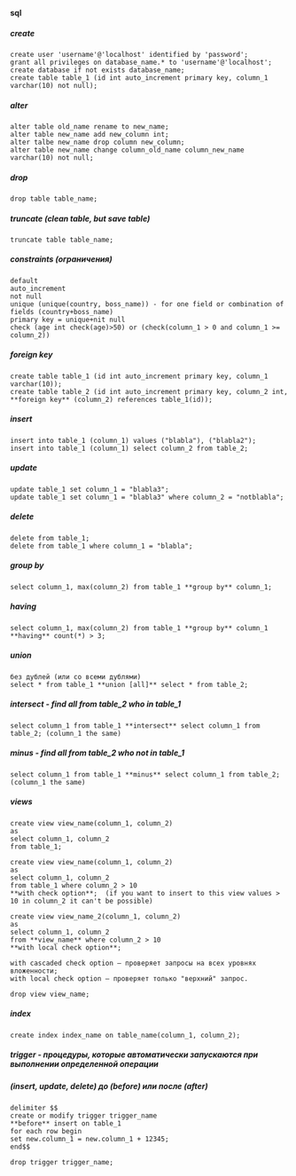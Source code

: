 **sql**
##### create
```
create user 'username'@'localhost' identified by 'password';
grant all privileges on database_name.* to 'username'@'localhost'; 
create database if not exists database_name;
create table table_1 (id int auto_increment primary key, column_1 varchar(10) not null);
```
##### alter
```
alter table old_name rename to new_name;
alter table new_name add new_column int;
alter talbe new_name drop column new_column;
alter table new_name change column_old_name column_new_name varchar(10) not null;
```
##### drop
```
drop table table_name;
```
##### truncate (clean table, but save table)
```
truncate table table_name;
```
##### constraints (ограничения)
```
default
auto_increment
not null
unique (unique(country, boss_name)) - for one field or combination of fields (country+boss_name)
primary key = unique+nit null
check (age int check(age)>50) or (check(column_1 > 0 and column_1 >= column_2))
```
##### foreign key
```
create table table_1 (id int auto_increment primary key, column_1 varchar(10));
create table table_2 (id int auto_increment primary key, column_2 int, **foreign key** (column_2) references table_1(id));
```
##### insert
```
insert into table_1 (column_1) values ("blabla"), ("blabla2");
insert into table_1 (column_1) select column_2 from table_2;
```
##### update
```
update table_1 set column_1 = "blabla3";
update table_1 set column_1 = "blabla3" where column_2 = "notblabla";
```
##### delete
```
delete from table_1;
delete from table_1 where column_1 = "blabla";
```
##### group by
```
select column_1, max(column_2) from table_1 **group by** column_1;
```
##### having
```
select column_1, max(column_2) from table_1 **group by** column_1 **having** count(*) > 3;
```
##### union
```
без дублей (или со всеми дублями)
select * from table_1 **union [all]** select * from table_2;
```
##### intersect - find all from table_2 who in table_1
```
select column_1 from table_1 **intersect** select column_1 from table_2; (column_1 the same)
```
##### minus - find all from table_2 who not in table_1
```
select column_1 from table_1 **minus** select column_1 from table_2; (column_1 the same)
```
##### views
```
create view view_name(column_1, column_2)
as
select column_1, column_2
from table_1;

create view view_name(column_1, column_2)
as
select column_1, column_2
from table_1 where column_2 > 10
**with check option**;  (if you want to insert to this view values > 10 in column_2 it can't be possible)

create view view_name_2(column_1, column_2)
as
select column_1, column_2
from **view_name** where column_2 > 10
**with local check option**;

with cascaded check option – проверяет запросы на всех уровнях вложенности;
with local check option – проверяет только "верхний" запрос.

drop view view_name;
```
##### index
```
create index index_name on table_name(column_1, column_2);
```
##### trigger - процедуры, которые автоматически запускаются при выполнении определенной операции
##### (insert, update, delete) до (before) или после (after)
```
delimiter $$
create or modify trigger trigger_name
**before** insert on table_1
for each row begin
set new.column_1 = new.column_1 + 12345;
end$$

drop trigger trigger_name;
```
